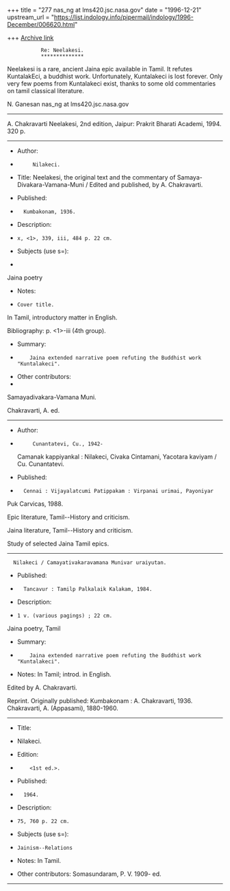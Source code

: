 +++
title = "277 nas_ng at lms420.jsc.nasa.gov"
date = "1996-12-21"
upstream_url = "https://list.indology.info/pipermail/indology/1996-December/006620.html"

+++
[Archive link](https://list.indology.info/pipermail/indology/1996-December/006620.html)


               Re: Neelakesi.
               **************

Neelakesi is a rare, ancient Jaina epic available in Tamil. It refutes
KuntalakEci, a buddhist work. Unfortunately, Kuntalakeci is lost forever. 
Only very few poems from Kuntalakeci exist, thanks to some old
commentaries on tamil classical literature.

N. Ganesan
nas_ng at lms420.jsc.nasa.gov

*********************************************************************      

A. Chakravarti
Neelakesi, 2nd edition,
Jaipur: Prakrit Bharati Academi, 1994. 320 p.

*********************************************************************      
 - Author:
 -          Nilakeci.
 -  Title:
      Neelakesi, the original text and the commentary of Samaya-
      Divakara-Vamana-Muni / Edited and published, by A.
      Chakravarti.

 -  Published:
 -       Kumbakonam, 1936.

 -  Description:
 -     x, <1>, 339, iii, 484 p. 22 cm.

 -  Subjects (use s=):
 -

  Jaina poetry

 -  Notes:
 -
       Cover title.

  In Tamil, introductory matter in English.

  Bibliography: p. <1>-iii (4th group).


 -  Summary:
 -         Jaina extended narrative poem refuting the Buddhist work
       "Kuntalakeci".

 - Other contributors:
 -

  Samayadivakara-Vamana Muni.

  Chakravarti, A. ed.


*********************************************************************
 -  Author:
 -          Cunantatevi, Cu., 1942-
      Camanak kappiyankal : Nilakeci, Civaka Cintamani, Yacotara
      kaviyam / Cu. Cunantatevi.

 -  Published:
 -       Cennai : Vijayalatcumi Patippakam : Virpanai urimai, Payoniyar
  Puk Carvicas, 1988.

  Epic literature, Tamil--History and criticism.

  Jaina literature, Tamil--History and criticism.

  Study of selected Jaina Tamil epics.

*********************************************************************  

      Nilakeci / Camayativakaravamana Munivar uraiyutan.
 - Published:
 -       Tancavur : Tamilp Palkalaik Kalakam, 1984.
 -  Description:
 -     1 v. (various pagings) ; 22 cm.

  Jaina poetry, Tamil

 -  Summary:
 -         Jaina extended narrative poem refuting the Buddhist work
       "Kuntalakeci".
 -  Notes:
       In Tamil; introd. in English.

  Edited by A. Chakravarti.

  Reprint. Originally published: Kumbakonam : A. Chakravarti,
       1936.
  Chakravarti, A. (Appasami), 1880-1960.
*********************************************************************  

 - Title:
 -
      Nilakeci.

 - Edition:
 -         <1st ed.>.

 -  Published:
 -       1964.

 - Description:
 -     75, 760 p. 22 cm.

 -  Subjects (use s=):
 -
       Jainism--Relations
 -  Notes:
       In Tamil.
 -  Other contributors:
  Somasundaram, P. V. 1909- ed.

*********************************************************************    






